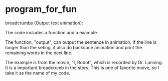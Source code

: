 # program_for_fun

breadcrumbs (Output text animation):

The code includes a function and a example.

The function, "output", can output the sentence in animation.
If the line is longer than the seting, it also do backspce animation
and print the remaining words in the next line.

The example is from the movie, "I, Robot", which is recorded by Dr. Lanning.
It is a important breadcrumb in the story.
This is one of favorite moive, so I take it as the name of my code.

